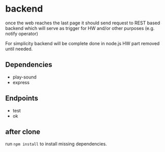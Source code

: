 # backend

once the web reaches the last page it should send request to REST based backend which will serve as trigger for HW and/or other purposes (e.g. notify operator)

For simplicity backend will be complete done in node.js HW part removed until needed.

## Dependencies
 * play-sound
 * express

## Endpoints
* test
* ok

## after clone
run `npm install` to install missing dependencies.